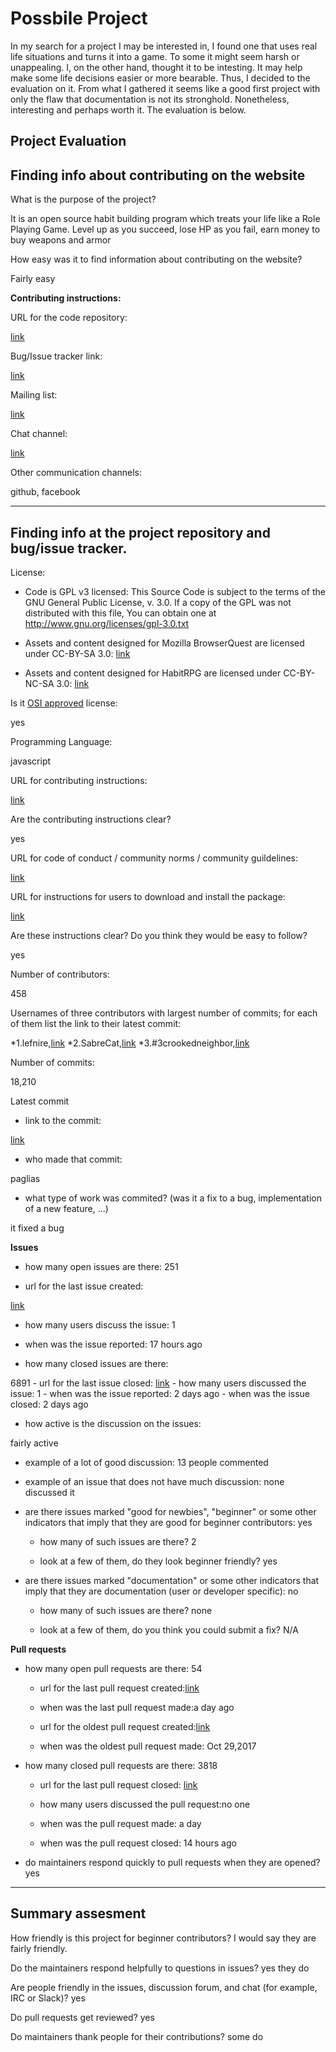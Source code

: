 # Possbile Project #

In my search for a project I may be interested in, I found one that uses real life situations and turns it into a game. 
To some it might seem harsh or unappealing. I, on the other hand, thought it to be intesting. It may help make some life
decisions easier or more bearable. Thus, I decided to the evaluation on it. From what I gathered it seems like a good first
project with only the flaw that documentation is not its stronghold. Nonetheless, interesting and perhaps worth it. The evaluation is 
below.





## Project Evaluation ##

## Finding info about contributing on the website

[Project website]:(https://github.com/HabitRPG/habitica)


What is the purpose of the project?

It is an open source habit building program which treats your life like a Role Playing Game. Level up as you succeed, lose HP as you fail, earn money to buy weapons and armor


How easy was it to find information about contributing on the website? 

Fairly easy


__Contributing instructions:__

URL for the code repository:

[link](https://github.com/HabitRPG/habitica)

Bug/Issue tracker link:

[link](https://github.com/HabitRPG/habitica/issues)

Mailing list:

[link](https://habitica.com/static/contact)

Chat channel:

[link](https://habitica.wordpress.com)

Other communication channels:

github, facebook


---



## Finding info at the project repository and bug/issue tracker.

License:

* Code is GPL v3 licensed:
This Source Code is subject to the terms of the GNU General Public License, v. 3.0.
If a copy of the GPL was not distributed with this file, You can obtain one at http://www.gnu.org/licenses/gpl-3.0.txt

* Assets and content designed for Mozilla BrowserQuest are licensed under CC-BY-SA 3.0:
[link](http://creativecommons.org/licenses/by-sa/3.0/)

* Assets and content designed for HabitRPG are licensed under CC-BY-NC-SA 3.0:
[link](http://creativecommons.org/licenses/by-nc-sa/3.0/)

Is it [OSI approved](https://opensource.org/licenses/alphabetical) license:

yes


Programming Language:

javascript

URL for contributing instructions:

[link](https://habitica.com/static/community-guidelines)

Are the contributing instructions clear?

yes


URL for code of conduct / community norms / community guildelines:

[link](https://habitica.com/static/community-guidelines)

URL for instructions for users to download and install the package:

[link](https://habitica.fandom.com/wiki/Setting_up_Habitica_Locally)


Are these instructions clear? Do you think they would be easy to follow?

yes


Number of contributors:

458


Usernames of three contributors with largest number of commits; for
each of them list the link to their latest commit:

*1.lefnire,[link](https://github.com/HabitRPG/habitica/commit/382add82c3aa8da1027db553b72a9d04df03bfe9)
*2.SabreCat,[link](https://github.com/HabitRPG/habitica/commit/8eb9402c0e2276323758a561142e71afd72a912a)
*3.#3crookedneighbor,[link](https://github.com/HabitRPG/habitica/commit/fcf0dd87f9425567f6d8b6ac323e25d9461d8b33)


Number of commits:

18,210

Latest commit

- link to the commit:

[link](https://github.com/HabitRPG/habitica/commit/88745588277c5a9896d9378614e43f928c13680a)

- who made that commit:

paglias

- what type of work was commited? (was it a fix to a bug, implementation of a new feature, ...)

it fixed a bug


__Issues__

   - how many open issues are there: 251

   - url for the last issue created:
    
   [link](https://github.com/HabitRPG/habitica/issues/11027)

   - how many users discuss the issue: 1
    
   - when was the issue reported: 17 hours ago
    

- how many closed issues are there:

6891
    - url for the last issue closed: [link](https://github.com/HabitRPG/habitica/issues/11017)
    - how many users discussed the issue: 1
    - when was the issue reported: 2 days ago
    - when was the issue closed: 2 days ago

- how active is the discussion on the issues:

fairly active

   - example of a lot of good discussion:
    13 people commented
    
   - example of an issue that does not have much discussion:
    none discussed it



- are there issues marked "good for newbies", "beginner" or some other indicators that imply that they are good for beginner contributors:
yes

   - how many of such issues are there? 2
    
   - look at a few of them, do they look beginner friendly?  yes



- are there issues marked "documentation" or some other indicators that imply that they are documentation (user or developer specific): no

    - how many of such issues are there? none
    
    - look at a few of them, do you think you could submit a fix? N/A



__Pull requests__

- how many open pull requests are there: 54

    - url for the last pull request created:[link](https://github.com/HabitRPG/habitica/pull/11023)
    
    
    - when was the last pull request made:a day ago

    - url for the oldest pull request created:[link](https://github.com/HabitRPG/habitica/pull/9320)
    
    
    - when was the oldest pull request made: Oct 29,2017
    

- how many closed pull requests are there: 3818


    - url for the last pull request closed: [link](https://github.com/HabitRPG/habitica/pull/11025)
    
    
    - how many users discussed the pull request:no one
    
    
    - when was the pull request made: a day
    
    
    - when was the pull request closed: 14 hours ago
    

- do maintainers respond quickly to pull requests when they are opened? yes





---


## Summary assesment
How friendly is this project for beginner contributors? I would say they are fairly friendly.


Do the maintainers respond helpfully to questions in issues? yes they do


Are people friendly in the issues, discussion forum, and chat (for example, IRC or Slack)? yes



Do pull requests get reviewed? yes



Do maintainers thank people for their contributions? some do


